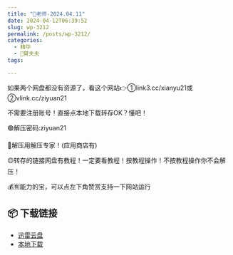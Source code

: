 ```yaml
---
title: "🌸老师-2024.04.11"
date: 2024-04-12T06:39:52
slug: wp-3212
permalink: /posts/wp-3212/
categories:
  - 精华
  - 🌸臂夫夫
tags:

---
```


如果两个网盘都没有资源了，看这个网站👉①link3.cc/xianyu21或②vlink.cc/ziyuan21

不需要注册账号！直接点本地下载转存OK？懂吧！

🟢解压密码:ziyuan21

🔵解压用解压专家！(应用商店有)

🟡转存的链接网盘有教程！一定要看教程！按教程操作！不按教程操作你不会解压！

💰🈶能力的宝，可以点左下角赞赏支持一下网站运行

## 📦 下载链接
- [迅雷云盘](https://blziyuan21.com/pay-download/3212?key=a4c0730f64&down_id=0)
- [本地下载](https://blziyuan21.com/pay-download/3212?key=a4c0730f64&down_id=1)

